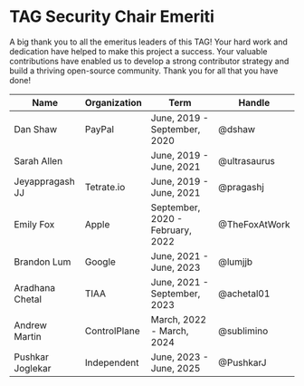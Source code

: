 # TAG Security Chair Emeriti

A big thank you to all the emeritus leaders of this TAG! Your hard work and dedication have helped to make this project a success. Your valuable contributions have enabled us to develop a strong contributor strategy and build a thriving open-source community. Thank you for all that you have done!

<!-- cSpell:disable -->

| Name             | Organization    | Term                              | Handle        |
|------------------|-----------------|-----------------------------------|---------------|
| Dan Shaw         | PayPal          | June, 2019 - September, 2020      | @dshaw        |
| Sarah Allen      |                 | June, 2019 - June, 2021           | @ultrasaurus  |
| Jeyappragash JJ  | Tetrate.io      | June, 2019 - June, 2021           | @pragashj     |
| Emily Fox        | Apple           | September, 2020 - February, 2022  | @TheFoxAtWork |
| Brandon Lum      | Google          | June, 2021 - June, 2023           | @lumjjb       |
| Aradhana Chetal  | TIAA            | June, 2021 - September, 2023      | @achetal01    |
| Andrew Martin    | ControlPlane    | March, 2022 - March, 2024         | @sublimino    |
| Pushkar Joglekar | Independent     | June, 2023 - June, 2025           | @PushkarJ     |

<!-- cSpell:disable -->
